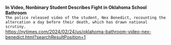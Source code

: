 **In Video, Nonbinary Student Describes Fight in Oklahoma School Bathroom**\
`The police released video of the student, Nex Benedict, recounting the altercation a day before their death, which has drawn national scrutiny.`\
https://nytimes.com/2024/02/24/us/oklahoma-bathroom-video-nex-benedict.html?searchResultPosition=1

